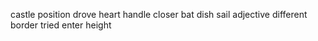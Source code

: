 castle position drove heart handle closer bat dish sail adjective different border tried enter height